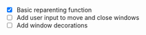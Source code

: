 - [x] Basic reparenting function
- [ ] Add user input to move and close windows
- [ ] Add window decorations 
